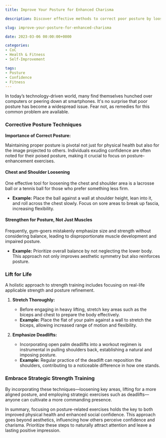 ```yaml
---
title: Improve Your Posture for Enhanced Charisma

description: Discover effective methods to correct poor posture by loosening the chest, strengthening the back, and examining the importance of posture when building confidence and attracting attention.

slug: improve-your-posture-for-enhanced-charisma

date: 2023-03-06 00:00:00+0000

categories:
- CoC
- Health & Fitness
- Self-Improvement

tags:
- Posture
- Confidence
- Fitness
---
```


In today’s technology-driven world, many find themselves hunched over computers or peering down at smartphones. It's no surprise that poor posture has become a widespread issue. Fear not, as remedies for this common problem are available.

### Corrective Posture Techniques

**Importance of Correct Posture:**

Maintaining proper posture is pivotal not just for physical health but also for the image projected to others. Individuals exuding confidence are often noted for their poised posture, making it crucial to focus on posture-enhancement exercises.

#### Chest and Shoulder Loosening

One effective tool for loosening the chest and shoulder area is a lacrosse ball or a tennis ball for those who prefer something less firm.

- **Example:** Place the ball against a wall at shoulder height, lean into it, and roll across the chest slowly. Focus on sore areas to break up fascia, increasing flexibility.

#### Strengthen for Posture, Not Just Muscles

Frequently, gym-goers mistakenly emphasize size and strength without considering balance, leading to disproportionate muscle development and impaired posture.

- **Example:** Prioritize overall balance by not neglecting the lower body. This approach not only improves aesthetic symmetry but also reinforces posture.

### Lift for Life  

A holistic approach to strength training includes focusing on real-life applicable strength and posture refinement.

1. **Stretch Thoroughly:**
   - Before engaging in heavy lifting, stretch key areas such as the biceps and chest to prepare the body effectively.
   - **Example:** Place the flat of your palm against a wall to stretch the biceps, allowing increased range of motion and flexibility.

2. **Emphasize Deadlifts:**
   - Incorporating open palm deadlifts into a workout regimen is instrumental in pulling shoulders back, establishing a natural and imposing posture.
   - **Example:** Regular practice of the deadlift can reposition the shoulders, contributing to a noticeable difference in how one stands.

### Embrace Strategic Strength Training

By incorporating these techniques—loosening key areas, lifting for a more aligned posture, and employing strategic exercises such as deadlifts—anyone can cultivate a more commanding presence.

In summary, focusing on posture-related exercises holds the key to both improved physical health and enhanced social confidence. This approach goes beyond aesthetics, influencing how others perceive confidence and charisma. Prioritize these steps to naturally attract attention and leave a lasting positive impression.
